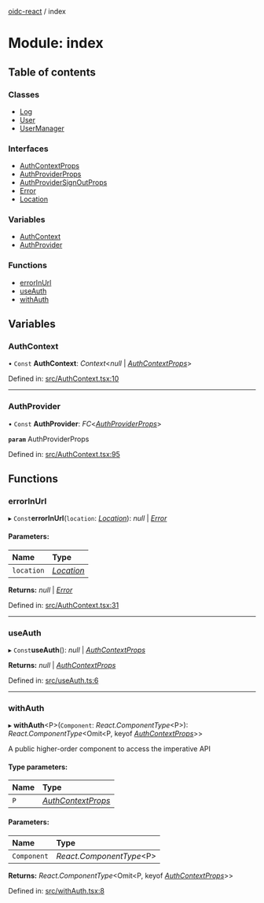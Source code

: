 [oidc-react](../README.md) / index

# Module: index

## Table of contents

### Classes

- [Log](../classes/index.log.md)
- [User](../classes/index.user.md)
- [UserManager](../classes/index.usermanager.md)

### Interfaces

- [AuthContextProps](../interfaces/index.authcontextprops.md)
- [AuthProviderProps](../interfaces/index.authproviderprops.md)
- [AuthProviderSignOutProps](../interfaces/index.authprovidersignoutprops.md)
- [Error](../interfaces/index.error.md)
- [Location](../interfaces/index.location.md)

### Variables

- [AuthContext](index.md#authcontext)
- [AuthProvider](index.md#authprovider)

### Functions

- [errorInUrl](index.md#errorinurl)
- [useAuth](index.md#useauth)
- [withAuth](index.md#withauth)

## Variables

### AuthContext

• `Const` **AuthContext**: *Context*<*null* \| [*AuthContextProps*](../interfaces/authcontextinterface.authcontextprops.md)\>

Defined in: [src/AuthContext.tsx:10](https://github.com/bjerkio/oidc-react/blob/2957e85/src/AuthContext.tsx#L10)

___

### AuthProvider

• `Const` **AuthProvider**: *FC*<[*AuthProviderProps*](../interfaces/authcontextinterface.authproviderprops.md)\>

**`param`** AuthProviderProps

Defined in: [src/AuthContext.tsx:95](https://github.com/bjerkio/oidc-react/blob/2957e85/src/AuthContext.tsx#L95)

## Functions

### errorInUrl

▸ `Const`**errorInUrl**(`location`: [*Location*](../interfaces/authcontextinterface.location.md)): *null* \| [*Error*](../interfaces/authcontextinterface.error.md)

#### Parameters:

Name | Type |
:------ | :------ |
`location` | [*Location*](../interfaces/authcontextinterface.location.md) |

**Returns:** *null* \| [*Error*](../interfaces/authcontextinterface.error.md)

Defined in: [src/AuthContext.tsx:31](https://github.com/bjerkio/oidc-react/blob/2957e85/src/AuthContext.tsx#L31)

___

### useAuth

▸ `Const`**useAuth**(): *null* \| [*AuthContextProps*](../interfaces/authcontextinterface.authcontextprops.md)

**Returns:** *null* \| [*AuthContextProps*](../interfaces/authcontextinterface.authcontextprops.md)

Defined in: [src/useAuth.ts:6](https://github.com/bjerkio/oidc-react/blob/2957e85/src/useAuth.ts#L6)

___

### withAuth

▸ **withAuth**<P\>(`Component`: *React.ComponentType*<P\>): *React.ComponentType*<Omit<P, keyof [*AuthContextProps*](../interfaces/authcontextinterface.authcontextprops.md)\>\>

A public higher-order component to access the imperative API

#### Type parameters:

Name | Type |
:------ | :------ |
`P` | [*AuthContextProps*](../interfaces/authcontextinterface.authcontextprops.md) |

#### Parameters:

Name | Type |
:------ | :------ |
`Component` | *React.ComponentType*<P\> |

**Returns:** *React.ComponentType*<Omit<P, keyof [*AuthContextProps*](../interfaces/authcontextinterface.authcontextprops.md)\>\>

Defined in: [src/withAuth.tsx:8](https://github.com/bjerkio/oidc-react/blob/2957e85/src/withAuth.tsx#L8)
